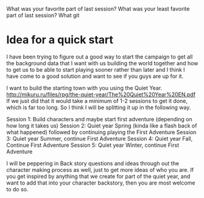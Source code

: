 What was your favorite part of last session?
What was your least favorite part of last session?
What git

# Idea for a quick start 
I have been trying to figure out a good way to start the campaign to get all the background data that I want with us building the world together and how to get us to be able to start playing sooner rather than later and I think I have come to a good solution and want to see if you guys are up for it.

I want to build the starting town with you using the Quiet Year. http://mikuru.ru/files/rpg/the-quiet-year/The%20Quiet%20Year%20EN.pdf If we just did that it would take a minimum of 1-2 sessions to get it done, which is far too long. So I think I will be splitting it up in the following way.

Session 1: Build characters and maybe start first adventure (depending on how long it takes us)
Session 2: Quiet year Spring (kinda like a flash back of what happened) followed by continuing playing the First Adventure
Session 3: Quiet year Summer, continue First Adventure
Session 4: Quiet year Fall, Continue First Adventure
Session 5: Quiet year Winter, continue First Adventure

I will be peppering in Back story questions and ideas through out the character making process as well, just to get more ideas of who you are. If you get inspired by anything that we create for part of the quiet year, and want to add that into your character backstory, then you are most welcome to do so.